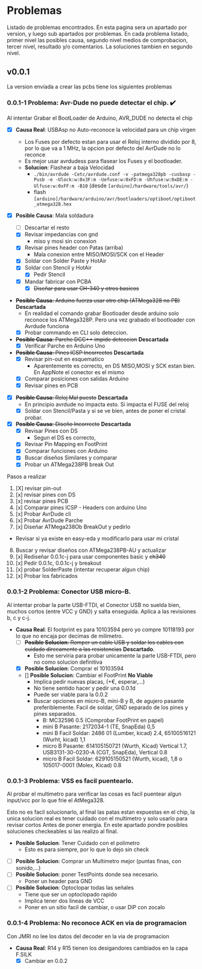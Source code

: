 # Problemas
Listado de problemas encontrados. En esta pagina sera un apartado por version, y luego sub apartados por problemas. En cada problema listado, primer nivel las posibles causa, segundo nivel medios de comprobacion, tercer nivel, resultado y/o comentarios. La soluciones tambien en segundo nivel.


## v0.0.1
La version enviada a crear las pcbs tiene los siguientes problemas

### __0.0.1-1 Problema__: Avr-Dude no puede detectar el chip. :heavy_check_mark:
Al intentar Grabar el BootLoader de Arduino, AVR_DUDE no detecta el chip
* [x] __Causa Real__: USBAsp no Auto-reconoce la velocidad para un chip virgen
  * Los Fuses por defecto estan para usar el Reloj interno dividido por 8, por lo que va a 1 MHz, la opcion por defecto del AvrDude no lo reconce
  * Es mejor usar avrdudess para flasear los Fuses y el bootloader.
  * __Solucion__: Flashear a baja Velocidad
    * `./bin/avrdude -Cetc/avrdude.conf -v -patmega328pb -cusbasp -Pusb -e -Ulock:w:0x3F:m -Uefuse:w:0xFD:m -Uhfuse:w:0xDE:m -Ulfuse:w:0xFF:m -B10` (desde `[arduino]/hardware/tools/avr/`)
    * flash `[arduino]/hardware/arduino/avr/bootloaders/optiboot/optiboot_atmega328.hex`

* [x] __Posible Causa__: Mala soldadura
  * [ ] Descartar el resto
  * [x] Revisar impedancias con gnd 
    * miso y mosi sin conexion
  * [x] Revisar pines header con Patas (arriba)
    * Mala conexion entre MISO/MOSI/SCK con el Header 
  * [x] Soldar con Solder Paste y HotAir
  * [x] Soldar con Stencil y HotAir
    * [x] Pedir Stencil
  * [x] Mandar fabricar con PCBA
    * [x] ~~Diseñar para usar CH-340 y otros basicos~~
* ~~__Posible Causa__: Arduino fuerza usar otro chip (ATMega328 no PB)~~ __Descartada__ 
  * En realidad el comando grabar Bootloader desde arduino solo reconoce los ATMega328P. Pero una vez grabado el bootloader con Avrdude funciona
  * [x] Probar commando en CLI solo deteccion.
* ~~__Posible Causa__: Parche DCC++ impide deteccion~~ __Descartada__ 
  * [x] Verificar Parche en Arduino Uno
* ~~__Posible Causa__: Pines ICSP Incorrectos~~ __Descartada__ 
  * [x] Revisar pin-out en esquematico
    * Aparentemente es correcto, en DS MISO,MOSI y SCK estan bien. En AppNote el conector es el mismo
  * [x] Comparar posiciones con salidas Arduino
  * [x] Revisar pines en PCB
* [x] ~~__Posible Causa__: Reloj Mal puesto~~ __Descartada__
  * En principio avrdude no impacta esto. Si impacta el FUSE del reloj
  * [x] Soldar con Stencil/Pasta y si se ve bien, antes de poner el cristal probar.
* [x] ~~__Posible Causa__: Diseño Incorrecto~~ __Descartada__
  * [x] Revisar Pines con DS
    * Segun el DS es correcto, 
  * [x] Revisar Pin Mapping en FootPrint
  * [x] Comparar funciones con Arduino
  * [x] Buscar diseños Similares y comparar
  * [x] Probar un ATMega238PB break Out 

Pasos a realizar
1. [X] revisar pin-out
2. [x] revisar pines con DS
3. [x] revisar pines PCB
4. [x] Comparar pines ICSP - Headers con arduino Uno
5. [x] Probar AvrDude cli
6. [x] Probar AvrDude Parche
7. [x] Diseñar ATMega238Ob BreakOut y pedirlo
  * Revisar si ya existe en easy-eda y modificarlo para usar mi cristal
8. Buscar y revisar diseños con ATMega238PB-AU y actualizar
9. [x] Rediseñar 0.0.1c-j para usar componentes basic y ~~ch340~~
10. [x] Pedir 0.0.1c, 0.0.1c-j y breakout
11. [x] probar SolderPaste (intentar recuperar algun chip)
12. [x] Probar los fabricados

### __0.0.1-2 Problema__: Conector USB micro-B.
Al intentar probar la parte USB-FTDI, el Conector USB no suelda bien, muchos cortos (entre VCC y GND) y salta enseguida. Aplica a las revisiones b, c y c-j.

* __Causa Real__: El footprint es para 10103594 pero yo compre 10118193 por lo que no encaja por decimas de milimetro.
  * [ ] ~~__Posible Solucion__: Romper un cable USB y soldar los cables con cuidado direcamente a las resistencias~~ __Descartado__.
    * Esto me serviria para probar unicamente la parte USB-FTDI, pero no como solucion definitiva
  * [x] __Posible Solucion__: Comprar el 10103594
  * [] __Posible Solucion__: Cambiar el FootPrint __No Viable__
    * Implica pedir nuevas placas, (+€, esperar,...)
    * No tiene sentido hacer y pedir una 0.0.1d
    * Puede ser viable para la 0.0.2
    * Buscar opciones en micro-B, mini-B y B, de agujero pasante preferiblemente. Facil de soldar, GND separado de los pines y pines separados.
      * B: MC32596 0.5 (Comprobar FootPrint en papel)
      * mini B Pasante: 2172034-1 (TE, SnapEda) 0,5 
      * mini B Facil Soldar: 	2486 01 (Lumber, kicad) 2.4, 65100516121 (Wurht, kicad) 1,1
      * micro B Pasante: 614105150721 (Wurth, Kicad) Vertical 1.7, USB3131-30-0230-A (CGT, SnapEda), Vertical 0.8
      * micro B Facil Soldar: 629105150521 (Wurth, kicad), 1,8 o 105017-0001 (Molex, Kicad) 0.8
    

### __0.0.1-3 Problema__: VSS es facil puentearlo.
Al probar el multimetro para verificar las cosas es facil puentear algun input/vcc por lo que frie el AtMega328.

Esto no es facil solucionarlo, al final las patas estan expuestas en el chip, la unica solucion real es tener cuidado con el multimetro y solo usarlo para revisar cortos Antes de poner energia. En este apartado pondre posibles soluciones checkeables si las realizo al final.
* __Posible Solucion__: Tener Cuidado con el polimetro
  * Esto es para siempre, por lo que lo dejo sin check
* [ ] __Posible Solucion__: Comprar un Multimetro mejor (puntas finas, con sonido,...)
* [ ] __Posible Solucion__: poner TestPoints donde sea necesario.
  * Poner un header para GND
* [ ] __Posible Solucion__: Optoclopar todas las señales
  * Tiene que ser un optoclopado rapido
  * Implica tener dos lineas de VCC
  * Poner en un sitio facil de cambiar, o usar DIP con zocalo


### __0.0.1-4 Problema__: No reconoce ACK en via de programacion
Con JMRI no lee los datos del decoder en la via de programacion

* __Causa Real__: R14 y R15 tienen los desigandores cambiados en la capa F.SILK
  * [x] Cambiar en 0.0.2